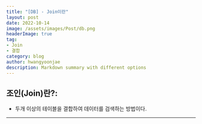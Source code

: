 ```yaml
---
title: "[DB] - Join이란"
layout: post
date: 2022-10-14
image: /assets/images/Post/db.png
headerImage: true
tag:
- Join
- 결합
category: blog
author: hwangyoonjae
description: Markdown summary with different options
---
```


## 조인(Join)란?:
- 두개 이상의 테이블을 결합하여 데이터를 검색하는 방법이다.

* * *

